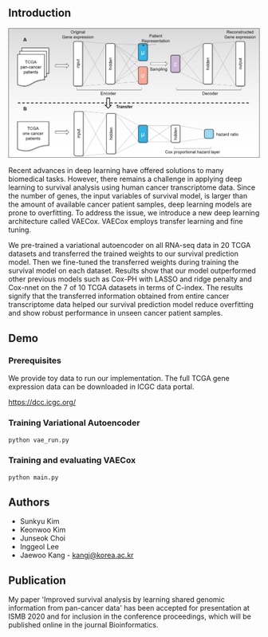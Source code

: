 ## Introduction

![model image](fig1.png)

Recent advances in deep learning have offered solutions to many biomedical tasks. However, there remains a challenge in applying deep learning to survival analysis using human cancer transcriptome data. Since the number of genes, the input variables of survival model, is larger than the amount of available cancer patient samples, deep learning models are prone to overfitting. To address the issue, we introduce a new deep learning architecture called VAECox. VAECox employs transfer learning and fine tuning.

We pre-trained a variational autoencoder on all RNA-seq data in 20 TCGA datasets and transferred the trained weights to our survival prediction model. Then we fine-tuned the transferred weights during training the survival model on each dataset. Results show that our model outperformed other previous models such as Cox-PH with LASSO and ridge penalty and Cox-nnet on the 7 of 10 TCGA datasets in terms of C-index. The results signify that the transferred information obtained from entire cancer transcriptome data helped our survival prediction model reduce overfitting and show robust performance in unseen cancer patient samples.

## Demo

### Prerequisites
We provide toy data to run our implementation.
The full TCGA gene expression data can be downloaded in ICGC data portal.

https://dcc.icgc.org/

### Training Variational Autoencoder
```
python vae_run.py
```

### Training and evaluating VAECox
```
python main.py
```

## Authors

* Sunkyu Kim
* Keonwoo Kim 
* Junseok Choi
* Inggeol Lee 
* Jaewoo Kang - kangj@korea.ac.kr

## Publication

My paper 'Improved survival analysis by learning shared genomic information from pan-cancer data' has been accepted for presentation at ISMB 2020 and for inclusion in the conference proceedings, which will be published online in the journal Bioinformatics.   

